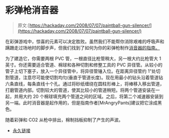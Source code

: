 # 彩弹枪消音器

> 原文:[https://hackaday.com/2008/07/07/paintball-gun-silencer/](https://hackaday.com/2008/07/07/paintball-gun-silencer/)

在彩弹游戏中，惊喜的元素可以决定胜败。虽然我们不能帮你消除艰难的呼吸声和蹒跚走过场地时的脚步声，但我们找到了如何为你的彩弹枪制作[消音器的指南。](http://www.instructables.com/id/How-to-make-a-paintball-silencer/)

为了建造它，你需要两根 PVC 管，一根直径比枪管稍大，另一根大约比枪管大 1 英寸。你还需要适合管道、棉球和各种切割和修整工具的 PVC 异径管。从较小的管子上切下塞子，放入一个异径管中，将异径管锤入位。在距离异径管约 1”处切割管道，注意尽可能使切割均匀(垂直于管道长度)。现在用最小的钻头沿着管道钻六条直线，每条直线十个孔。通过将砂纸缠绕在圆柱形棒上，将棒移入移出管道，打磨管道内部。切割较大的管道，使其比较小的管道稍短。将两个管道安装在一起，并用大约 20 个棉球填充两个管道之间的区域。之后，将第二个减速器安装到另一端。此时消音器是起作用的，但是指南作者[MrAngryPants]建议把它涂成黑色。

随着彩弹和 CO2 从枪中排出，棉制挡板抑制了产生的声波。

*   [永久链接](http://www.instructables.com/id/How-to-make-a-paintball-silencer/)